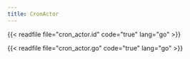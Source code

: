 ```yaml
---
title: CronActor
---
```


{{< readfile file="cron_actor.id" code="true" lang="go" >}}

{{< readfile file="cron_actor.go" code="true" lang="go" >}}
